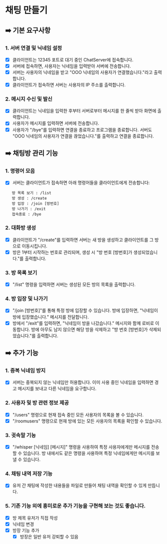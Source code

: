 # 채팅 만들기

## ➡️ 기본 요구사항

### 1. 서버 연결 및 닉네임 설정
- [x] 클라이언트는 12345 포트로 대기 중인 ChatServer에 접속합니다.
- [x] 서버에 접속하면, 사용자는 닉네임을 입력받아 서버에 전송합니다.
- [x] 서버는 사용자의 닉네임을 받고 "OOO 닉네임의 사용자가 연결했습니다."라고 출력합니다.
- [x] 클라이언트가 접속하면 서버는 사용자의 IP 주소를 출력합니다.

### 2. 메시지 수신 및 발신
- [x] 클라이언트는 닉네임을 입력한 후부터 서버로부터 메시지를 한 줄씩 받아 화면에 출력합니다.
- [x] 사용자가 메시지를 입력하면 서버에 전송합니다.
- [x] 사용자가 "/bye"를 입력하면 연결을 종료하고 프로그램을 종료합니다. 서버도 "OOO 닉네임의 사용자가 연결을 끊었습니다."를 출력하고 연결을 종료합니다.

## ➡️ 채팅방 관리 기능

### 1. 명령어 모음
- [x] 서버는 클라이언트가 접속하면 아래 명령어들을 클라이언트에게 전송합니다:
```
   방 목록 보기 : /list
   방 생성 : /create
   방 입장 : /join [방번호]
   방 나가기 : /exit
   접속종료 : /bye
```

### 2. 대화방 생성
- [x] 클라이언트가 "/create"를 입력하면 서버는 새 방을 생성하고 클라이언트를 그 방으로 이동시킵니다.
- [x] 방은 1부터 시작하는 번호로 관리되며, 생성 시 "방 번호 [방번호]가 생성되었습니다."를 출력합니다.

### 3. 방 목록 보기
- [x] "/list" 명령을 입력하면 서버는 생성된 모든 방의 목록을 출력합니다.

### 4. 방 입장 및 나가기
- [x] "/join [방번호]"를 통해 특정 방에 입장할 수 있습니다. 방에 입장하면, "닉네임이 방에 입장했습니다." 메시지를 전달합니다.
- [x] 방에서 "/exit"를 입력하면, "닉네임이 방을 나갔습니다." 메시지와 함께 로비로 이동합니다. 방에 아무도 남지 않으면 해당 방을 삭제하고 "방 번호 [방번호]가 삭제되었습니다."를 출력합니다.

## ➡️ 추가 기능

### 1. 중복 닉네임 방지
- [x] 서버는 중복되지 않는 닉네임만 허용합니다. 이미 사용 중인 닉네임을 입력하면 경고 메시지를 보내고 다른 닉네임을 요구합니다.

### 2. 사용자 및 방 관련 정보 제공
- [x] "/users" 명령으로 현재 접속 중인 모든 사용자의 목록을 볼 수 있습니다.
- [x] "/roomusers" 명령으로 현재 방에 있는 모든 사용자의 목록을 확인할 수 있습니다.

### 3. 귓속말 기능
- [x] "/whisper [닉네임] [메시지]" 명령을 사용하여 특정 사용자에게만 메시지를 전송할 수 있습니다. 방 내에서도 같은 명령을 사용하여 특정 닉네임에게만 메시지를 보낼 수 있습니다.

### 4. 채팅 내역 저장 기능
- [x] 유저 간 채팅에 작성한 내용들을 파일로 만들어 채팅 내역을 확인할 수 있게 만듭니다.

### 5. 기존 기능 외에 흥미로운 추가 기능을 구현해 보는 것도 좋습니다.
- [x] 방 제목 유저가 직접 작성
- [x] 닉네임 변경
- [x] 방장 기능 추가
  - [x] 방장은 일반 유저 강퇴할 수 있음